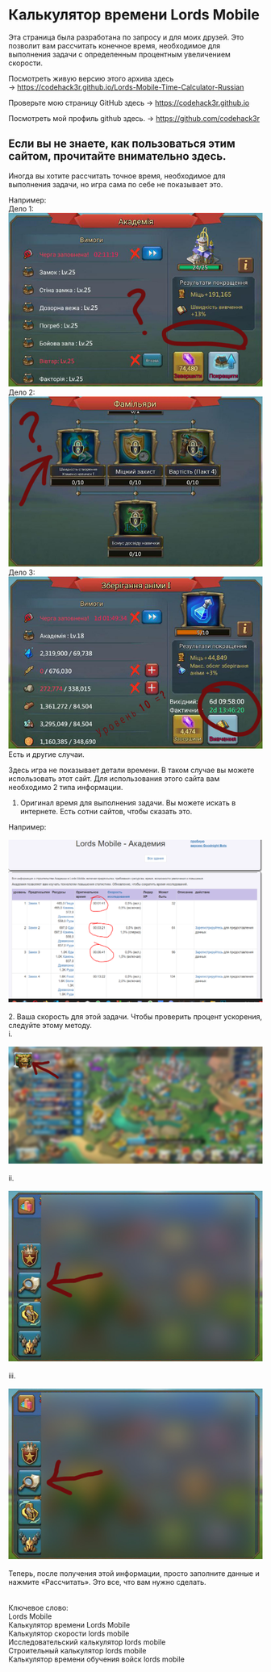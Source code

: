 # Калькулятор времени Lords Mobile

Эта страница была разработана по запросу и для моих друзей.
Это позволит вам рассчитать конечное время, необходимое для выполнения задачи с определенным процентным увеличением скорости.

Посмотреть живую версию этого архива здесь  
-> https://codehack3r.github.io/Lords-Mobile-Time-Calculator-Russian

Проверьте мою страницу GitHub здесь
-> https://codehack3r.github.io

Посмотреть мой профиль github здесь.
-> https://github.com/codehack3r

Если вы не знаете, как пользоваться этим сайтом, прочитайте внимательно здесь.
--
Иногда вы хотите рассчитать точное время, необходимое для выполнения задачи, но игра сама по себе не показывает это.

Например:
<br>
Дело 1:
<br>
![](images/c1.jpg)
<br>
Дело 2:
<br>
![](images/c2.jpg)
<br>
Дело 3:
<br>
![](images/c3.jpg)
<br>
Есть и другие случаи.

Здесь игра не показывает детали времени. В таком случае вы можете использовать этот сайт. 
Для использования этого сайта вам необходимо 2 типа информации.
1. Оригинал время для выполнения задачи.
Вы можете искать в интернете. Есть сотни сайтов, чтобы сказать это.

Например:
<br><br>
![](images/w.png)
<br><br>
2. Ваша скорость для этой задачи. Чтобы проверить процент ускорения, следуйте этому методу.
<br>
i. 
<br><br>
![](images/p1.jpg)
<br><br>
ii. 
<br><br>
![](images/p2.jpg)
<br><br>
iii. 
<br><br>
![](images/p2.jpg)
<br><br>
Теперь, после получения этой информации, просто заполните данные и нажмите «Рассчитать». Это все, что вам нужно сделать.
<br>
<br>
<br>
Ключевое слово:
<br>
Lords Mobile
<br>
Калькулятор времени Lords Mobile
<br>
Калькулятор скорости  lords mobile
<br>
Исследовательский калькулятор lords mobile
<br>
Строительный калькулятор lords mobile
<br>
Калькулятор времени обучения войск lords mobile
